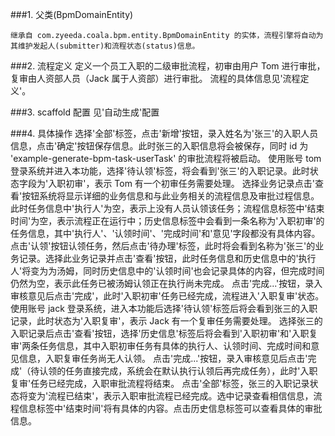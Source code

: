 
###1. 父类(BpmDomainEntity)

    继承自 com.zyeeda.coala.bpm.entity.BpmDomainEntity 的实体，流程引擎将自动为其维护发起人(submitter)和流程状态(status)信息。

###2. 流程定义
	定义一个员工入职的二级审批流程，初审由用户 Tom 进行审批，复审由人资部人员（Jack 属于人资部）进行审批。
	流程的具体信息见'流程定义'。

###3. scaffold 配置
	见'自动生成'配置

###4. 具体操作
	选择'全部'标签，点击'新增'按钮，录入姓名为'张三'的入职人员信息，点击'确定'按钮保存信息。此时张三的入职信息将会被保存，同时 id 为 'example-generate-bpm-task-userTask' 的审批流程将被启动。
	使用账号 tom 登录系统并进入本功能，选择'待认领'标签，将会看到'张三'的入职记录。此时状态字段为'入职初审'，表示 Tom 有一个初审任务需要处理。
	选择业务记录点击'查看'按钮系统将显示详细的业务信息和与此业务相关的流程信息及审批过程信息。此时任务信息中'执行人'为空，表示上没有人员认领该任务；流程信息标签中'结束时间'为空，表示流程正在运行中；历史信息标签中会看到一条名称为'入职初审'的任务信息，其中'执行人'、'认领时间'、'完成时间'和'意见'字段都没有具体内容。
	点击'认领'按钮认领任务，然后点击'待办理'标签，此时将会看到名称为'张三'的业务记录。选择此业务记录并点击'查看'按钮，此时任务信息和历史信息中的'执行人'将变为为汤姆，同时历史信息中的'认领时间'也会记录具体的内容，但完成时间仍然为空，表示此任务已被汤姆认领正在执行尚未完成。
	点击'完成...'按钮，录入审核意见后点击'完成'，此时'入职初审'任务已经完成，流程进入'入职复审'状态。
	使用账号 jack 登录系统，进入本功能后选择'待认领'标签后将会看到张三的入职记录，此时状态为'入职复审'，表示 Jack 有一个复审任务需要处理。
	选择张三的入职记录后点击'查看'按钮，选择'历史信息'标签后将会看到'入职初审'和'入职复审'两条任务信息，其中入职初审任务有具体的执行人、认领时间、完成时间和意见信息，入职复审任务尚无人认领。
	点击'完成...'按钮，录入审核意见后点击'完成'（待认领的任务直接完成，系统会在默认执行认领后再完成任务），此时'入职复审'任务已经完成，入职审批流程将结束。
	点击'全部'标签，张三的入职记录状态将变为'流程已结束'，表示入职审批流程已经完成。选中记录查看相信信息，流程信息标签中'结束时间'将有具体的内容。点击历史信息标签可以查看具体的审批信息。